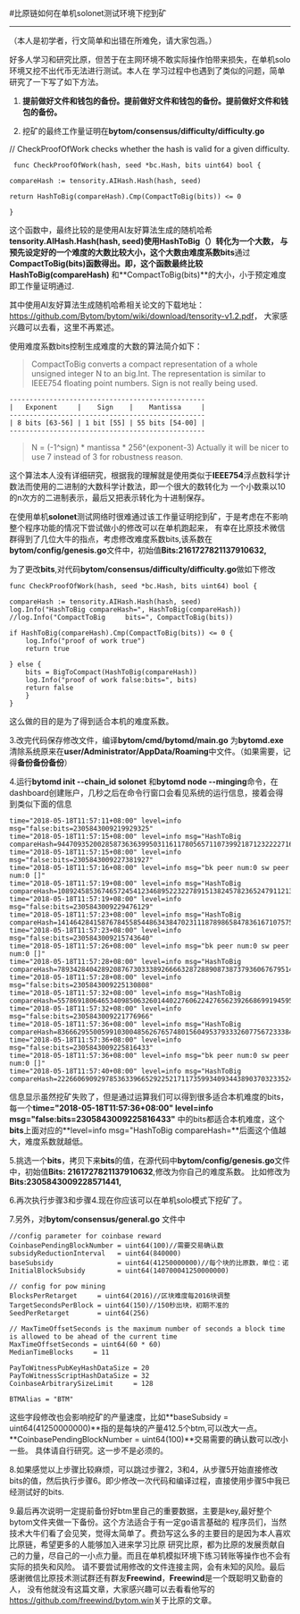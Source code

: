 #比原链如何在单机solonet测试环境下挖到矿  
                                  
***
（本人是初学者，行文简单和出错在所难免，请大家包涵。）

好多人学习和研究比原，但苦于在主网环境不敢实际操作怕带来损失，在单机solo环境又挖不出代币无法进行测试。本人在
学习过程中也遇到了类似的问题，简单研究了一下写了如下方法。


1. **提前做好文件和钱包的备份。提前做好文件和钱包的备份。提前做好文件和钱包的备份。**

2. 挖矿的最终工作量证明在**bytom/consensus/difficulty/difficulty.go**
    
// CheckProofOfWork checks whether the hash is valid for a given difficulty.
   
     func CheckProofOfWork(hash, seed *bc.Hash, bits uint64) bool {
	
    compareHash := tensority.AIHash.Hash(hash, seed)
	
    return HashToBig(compareHash).Cmp(CompactToBig(bits)) <= 0

    }

这个函数中，最终比较的是使用AI友好算法生成的随机哈希**tensority.AIHash.Hash(hash, seed)使用HashToBig（）**转化为一个大数，
与预先设定好的一个难度的大数比较大小，这个大数由难度系数**bits**通过**CompactToBig(bits)**函数得出。即，这个函数最终比较**HashToBig(compareHash)**
和**CompactToBig(bits)**的大小，小于预定难度即工作量证明通过.

   其中使用AI友好算法生成随机哈希相关论文的下载地址： <https://github.com/Bytom/bytom/wiki/download/tensority-v1.2.pdf>，
大家感兴趣可以去看，这里不再累述。

   使用难度系数bits控制生成难度的大数的算法简介如下：

> CompactToBig converts a compact representation of a whole unsigned integer
 N to an big.Int. The representation is similar to IEEE754 floating point
numbers. Sign is not really being used.
>
	-------------------------------------------------
	|   Exponent     |    Sign    |    Mantissa     |
	-------------------------------------------------
	| 8 bits [63-56] | 1 bit [55] | 55 bits [54-00] |
	-------------------------------------------------

 >	N = (-1^sign) * mantissa * 256^(exponent-3)
  Actually it will be nicer to use 7 instead of 3 for robustness reason.

这个算法本人没有详细研究，根据我的理解就是使用类似于**IEEE754**浮点数科学计数法而使用的二进制的大数科学计数法，即一个很大的数转化为
一个小数乘以10的n次方的二进制表示，最后又把表示转化为十进制保存。

在使用单机**solonet**测试网络时很难通过该工作量证明挖到矿，于是考虑在不影响整个程序功能的情况下尝试做小的修改可以在单机跑起来，
有幸在比原技术微信群得到了几位大牛的指点，考虑修改难度系数bits,该系数在**bytom/config/genesis.go**文件中，初始值**Bits:2161727821137910632,**

为了更改**bits**,对代码**bytom/consensus/difficulty/difficulty.go**做如下修改

	func CheckProofOfWork(hash, seed *bc.Hash, bits uint64) bool {

	compareHash := tensority.AIHash.Hash(hash, seed)
	log.Info("HashToBig compareHash=", HashToBig(compareHash))
	//log.Info("CompactToBig     bits=", CompactToBig(bits))
	
	if HashToBig(compareHash).Cmp(CompactToBig(bits)) <= 0 {
		log.Info("proof of work true")
		return true

	} else {
		bits = BigToCompact(HashToBig(compareHash))
		log.Info("proof of work false:bits=", bits)
		return false
		}
	}
这么做的目的是为了得到适合本机的难度系数。


3.改完代码保存修改文件，编译**bytom/cmd/bytomd/main.go** 为**bytomd.exe**
清除系统原来在**user/Administrator/AppData/Roaming**中文件。（如果需要，记得**备份备份备份**）

4.运行**bytomd init --chain_id solonet** 和**bytomd node --minging**命令，在dashboard创建账户，几秒之后在命令行窗口会看见系统的运行信息，接着会得到类似下面的信息

    time="2018-05-18T11:57:11+08:00" level=info msg="false:bits=2305843009219929325"
    time="2018-05-18T11:57:15+08:00" level=info msg="HashToBig compareHash=94470935200285873636399503116117805657110739921871232222716960430331350467616"
    time="2018-05-18T11:57:15+08:00" level=info msg="false:bits=2305843009227381927"
    time="2018-05-18T11:57:16+08:00" level=info msg="bk peer num:0 sw peer num:0 []"
    time="2018-05-18T11:57:19+08:00" level=info msg="HashToBig compareHash=108924585367465724541234689522322789151382457823652479112133953258841671282258
    time="2018-05-18T11:57:19+08:00" level=info msg="false:bits=2305843009229476129"
    time="2018-05-18T11:57:23+08:00" level=info msg="HashToBig compareHash=14146428415876784558544863438470231118789865847836167107575618549870912614213"
    time="2018-05-18T11:57:23+08:00" level=info msg="false:bits=2305843009215743640"
    time="2018-05-18T11:57:26+08:00" level=info msg="bk peer num:0 sw peer num:0 []"
    time="2018-05-18T11:57:28+08:00" level=info msg="HashToBig compareHash=78934284042892087673033389266663287288908738737936067679514124013738943934592"
    time="2018-05-18T11:57:28+08:00" level=info msg="false:bits=2305843009225130808"
    time="2018-05-18T11:57:32+08:00" level=info msg="HashToBig compareHash=55786918064653409850632601440227606224276562392668699194595776719016165547098"
    time="2018-05-18T11:57:32+08:00" level=info msg="false:bits=2305843009221776966"
    time="2018-05-18T11:57:36+08:00" level=info msg="HashToBig compareHash=83666295500599103004856267657480156049537933326077567233384721054295899257191"
    time="2018-05-18T11:57:36+08:00" level=info msg="false:bits=2305843009225816433"
    time="2018-05-18T11:57:36+08:00" level=info msg="bk peer num:0 sw peer num:0 []"
    time="2018-05-18T11:57:40+08:00" level=info msg="HashToBig compareHash=22266069092978536339665292252171173599340934438903703233524897266085035107388"

信息显示虽然挖矿失败了，但是通过运算我们可以得到很多适合本机难度的bits，每一个**time="2018-05-18T11:57:36+08:00" level=info msg="false:bits=2305843009225816433"**
中的bits都适合本机难度，这个**bits**上面对应的**level=info msg="HashToBig compareHash=**后面这个值越大，难度系数就越低。

5.挑选一个**bits**，拷贝下来**bits**的值，在源代码中**bytom/config/genesis.go**文件中，初始值**Bits:      2161727821137910632**,修改为你自己的难度系数。
比如修改为**Bits:2305843009228571441,**

6.再次执行步骤3和步骤4.现在你应该可以在单机solo模式下挖矿了。

7.另外，对**bytom/consensus/general.go** 文件中

    //config parameter for coinbase reward
	CoinbasePendingBlockNumber = uint64(100)//需要交易确认数
	subsidyReductionInterval   = uint64(840000)
	baseSubsidy                = uint64(41250000000)//每个块的比原数，单位：诺
	InitialBlockSubsidy        = uint64(140700041250000000)

	// config for pow mining
	BlocksPerRetarget     = uint64(2016)//区块难度每2016块调整
	TargetSecondsPerBlock = uint64(150)//150秒出块，初期不准的
	SeedPerRetarget       = uint64(256)

	// MaxTimeOffsetSeconds is the maximum number of seconds a block time is allowed to be ahead of the current time
	MaxTimeOffsetSeconds = uint64(60 * 60)
	MedianTimeBlocks     = 11

	PayToWitnessPubKeyHashDataSize = 20
	PayToWitnessScriptHashDataSize = 32
	CoinbaseArbitrarySizeLimit     = 128

	BTMAlias = "BTM"

这些字段修改也会影响挖矿的产量速度，比如**baseSubsidy                = uint64(41250000000)**指的是每块的产量412.5个btm,可以改大一点。
**CoinbasePendingBlockNumber = uint64(100)**交易需要的确认数可以改小一些。
具体请自行研究。这一步不是必须的。

8.如果感觉以上步骤比较麻烦，可以跳过步骤2，3和4，从步骤5开始直接修改bits的值，然后执行步骤6。即少修改一次代码和编译过程，直接使用步骤5中我已经测试好的bits.

9.最后再次说明一定提前备份好btm里自己的重要数据，主要是key,最好整个bytom文件夹做一下备份。这个方法适合于有一定go语言基础的
程序员们，当然技术大牛们看了会见笑，觉得太简单了。费劲写这么多的主要目的是因为本人喜欢比原链，希望更多的人能够加入进来学习比原
研究比原，都为比原的发展贡献自己的力量，尽自己的一小点力量。而且在单机模拟环境下练习转账等操作也不会有实际的损失和风险。
请不要尝试用修改的文件连接主网，会有未知的风险。最后感谢微信比原技术测试群还有群友**Freewind**，**Freewind**是一个既聪明又勤奋的人，
没有他就没有这篇文章，大家感兴趣可以去看看他写的<https://github.com/freewind/bytom.win>关于比原的文章。


